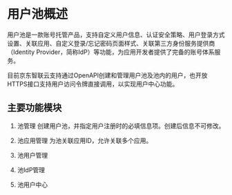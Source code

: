 # 用户池概述

用户池是一款账号托管产品，支持自定义用户信息、认证安全策略、用户登录方式设置、关联应用、自定义登录/忘记密码页面样式、关联第三方身份服务提供商（Identity Provider，简称IdP）等功能，为应用开发者提供了完备的账号体系服务。

目前京东智联云支持通过OpenAPI创建和管理用户池及池内的用户，也开放HTTPS接口支持用户访问令牌直接调用，以实现用户中心功能。

## 主要功能模块

1. 池管理
创建用户池，并指定用户注册时的必填信息项。创建后信息不可修改。

2. 池应用管理
为池关联应用ID，允许关联多个应用。

3. 池用户管理


4. 池IdP管理

5. 池用户中心

